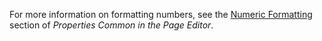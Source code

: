 
For more information on formatting numbers, see the [Numeric Formatting](/refguide9/common-widget-properties/#numeric-formatting) section of *Properties Common in the Page Editor*. 
